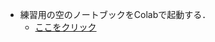 
- 練習用の空のノートブックをColabで起動する．
  - [ここをクリック](https://colab.research.google.com/github/ktysd/python-startup/blob/master/python/sandbox/Untitled1.ipynb)
